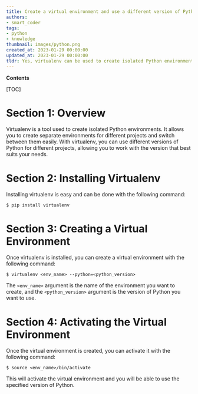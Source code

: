 ```yaml
---
title: Create a virtual environment and use a different version of Python within it
authors:
- smart_coder
tags:
- python
- knowledge
thumbnail: images/python.png
created_at: 2023-01-29 00:00:00
updated_at: 2023-01-29 00:00:00
tldr: Yes, virtualenv can be used to create isolated Python environments with different Python versions.
---
```


**Contents**

[TOC]

# Section 1: Overview

Virtualenv is a tool used to create isolated Python environments. It allows you to create separate environments for different projects and switch between them easily. With virtualenv, you can use different versions of Python for different projects, allowing you to work with the version that best suits your needs.

# Section 2: Installing Virtualenv

Installing virtualenv is easy and can be done with the following command:

```
$ pip install virtualenv
```

# Section 3: Creating a Virtual Environment

Once virtualenv is installed, you can create a virtual environment with the following command:

```
$ virtualenv <env_name> --python=<python_version>
```

The `<env_name>` argument is the name of the environment you want to create, and the `<python_version>` argument is the version of Python you want to use.

# Section 4: Activating the Virtual Environment

Once the virtual environment is created, you can activate it with the following command:

```
$ source <env_name>/bin/activate
```

This will activate the virtual environment and you will be able to use the specified version of Python.
